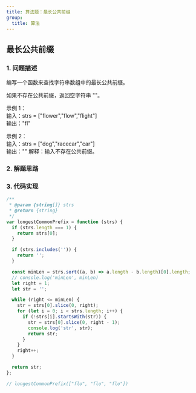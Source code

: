 ```yaml
---
title: 算法题：最长公共前缀
group:
  title: 算法
---
```


## 最长公共前缀

### 1. 问题描述

编写一个函数来查找字符串数组中的最长公共前缀。

如果不存在公共前缀，返回空字符串 ""。

示例 1：  
输入：strs = ["flower","flow","flight"]  
输出："fl"

示例 2：  
输入：strs = ["dog","racecar","car"]  
输出："" 解释：输入不存在公共前缀。

### 2. 解题思路

### 3. 代码实现

```js
/**
 * @param {string[]} strs
 * @return {string}
 */
var longestCommonPrefix = function (strs) {
  if (strs.length === 1) {
    return strs[0];
  }

  if (strs.includes('')) {
    return '';
  }

  const minLen = strs.sort((a, b) => a.length - b.length)[0].length;
  // console.log('minLen', minLen)
  let right = 1;
  let str = '';

  while (right <= minLen) {
    str = strs[0].slice(0, right);
    for (let i = 0; i < strs.length; i++) {
      if (!strs[i].startsWith(str)) {
        str = strs[0].slice(0, right - 1);
        console.log('str', str);
        return str;
      }
    }
    right++;
  }

  return str;
};

// longestCommonPrefix(["flo", "flo", "flo"])
```
